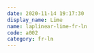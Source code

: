 ```yaml
---
date: 2020-11-14 19:17:30
display_name: Lime
name: laplinear-lime-fr-ln
code: a002
category: fr-ln
---
```

